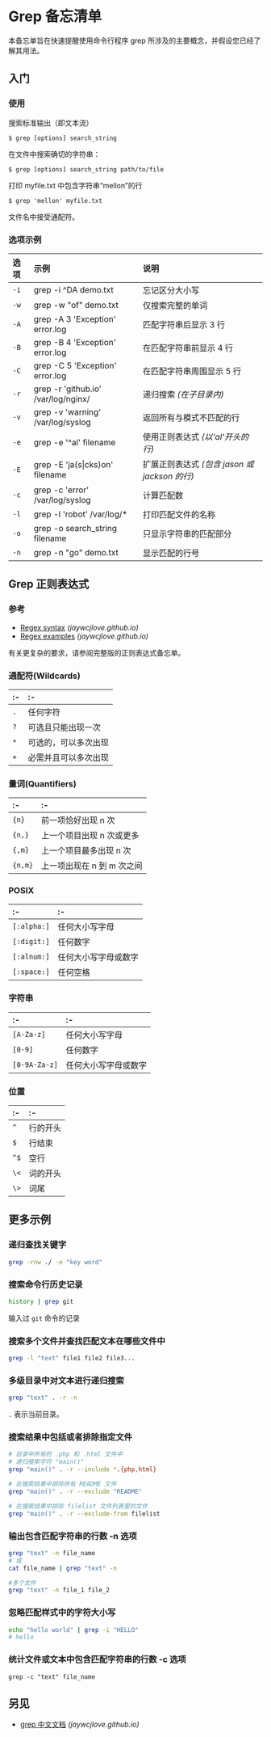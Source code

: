 Grep 备忘清单
===

本备忘单旨在快速提醒使用命令行程序 grep 所涉及的主要概念，并假设您已经了解其用法。

入门
------
<!--rehype:body-class=cols-5-->

### 使用
<!--rehype:wrap-class=col-span-2-->

搜索标准输出（即文本流）

```shell
$ grep [options] search_string
```

在文件中搜索确切的字符串：

```shell
$ grep [options] search_string path/to/file
```

打印 myfile.txt 中包含字符串“mellon”的行

```shell
$ grep 'mellon' myfile.txt
```

文件名中接受通配符。

### 选项示例
<!--rehype:wrap-class=col-span-3-->

选项 | 示例 | 说明
:-|:-|:-
| `-i`   | grep -i ^DA demo.txt                  | 忘记区分大小写
| `-w`   | grep -w "of" demo.txt                 | 仅搜索完整的单词
| `-A`   | grep -A 3 'Exception' error.log       | 匹配字符串后显示 3 行
| `-B`   | grep -B 4 'Exception' error.log       | 在匹配字符串前显示 4 行
| `-C`   | grep -C 5 'Exception' error.log       | 在匹配字符串周围显示 5 行
| `-r`   | grep -r 'github.io' /var/log/nginx/   | 递归搜索 _(在子目录内)_
| `-v`   | grep -v 'warning' /var/log/syslog     | 返回所有与模式不匹配的行
| `-e`   | grep -e '^al' filename                | 使用正则表达式 _(以'al'开头的行)_
| `-E`   | grep -E 'ja(s\|cks)on' filename       | 扩展正则表达式 _(包含 jason 或 jackson 的行)_
| `-c`   | grep -c 'error' /var/log/syslog       | 计算匹配数
| `-l`   | grep -l 'robot' /var/log/*            | 打印匹配文件的名称
| `-o`   | grep -o search_string filename        | 只显示字符串的匹配部分
| `-n`   | grep -n "go" demo.txt                 | 显示匹配的行号

Grep 正则表达式
-------

### 参考

- [Regex syntax](./regex.md) _(jaywcjlove.github.io)_
- [Regex examples](./regex.md#正则表达式示例) _(jaywcjlove.github.io)_

有关更复杂的要求，请参阅完整版的正则表达式备忘单。

### 通配符(Wildcards)

:- | :-
:- | :-
`.`   | 任何字符
`?`   | 可选且只能出现一次
`*`   | 可选的，可以多次出现
`+`   | 必需并且可以多次出现

### 量词(Quantifiers)

:- | :-
:- | :-
`{n}`    | 前一项恰好出现 n 次
`{n,}`   | 上一个项目出现 n 次或更多
`{,m}`   | 上一个项目最多出现 n 次
`{n,m}`  | 上一项出现在 n 到 m 次之间

### POSIX

:- | :-
:- | :-
`[:alpha:]`   | 任何大小写字母
`[:digit:]`   | 任何数字
`[:alnum:]`   | 任何大小写字母或数字
`[:space:]`   | 任何空格

### 字符串

:- | :-
:- | :-
`[A-Z­a-z]`    | 任何大小写字母
`[0-9]`       | 任何数字
`[0-9­A-Z­a-z]` | 任何大小写字母或数字

### 位置

:- | :-
:- | :-
`^` | 行的开头
`$` | 行结束
`^$` | 空行
`\<` | 词的开头
`\>` | 词尾

更多示例
----

### 递归查找关键字

```bash
grep -rnw ./ -e "key word"
```

### 搜索命令行历史记录

```bash
history | grep git
```

输入过 `git` 命令的记录

### 搜索多个文件并查找匹配文本在哪些文件中

```bash
grep -l "text" file1 file2 file3...
```

### 多级目录中对文本进行递归搜索

```bash
grep "text" . -r -n
```

`.` 表示当前目录。

### 搜索结果中包括或者排除指定文件
<!--rehype:wrap-class=row-span-2-->

```bash
# 目录中所有的 .php 和 .html 文件中
# 递归搜索字符 "main()"
grep "main()" . -r --include *.{php,html}

# 在搜索结果中排除所有 README 文件
grep "main()" . -r --exclude "README"

# 在搜索结果中排除 filelist 文件列表里的文件
grep "main()" . -r --exclude-from filelist
```

### 输出包含匹配字符串的行数 -n 选项
<!--rehype:wrap-class=row-span-2-->

```bash
grep "text" -n file_name
# 或
cat file_name | grep "text" -n

#多个文件
grep "text" -n file_1 file_2
```

### 忽略匹配样式中的字符大小写

```bash
echo "hello world" | grep -i "HELLO"
# hello
```

### 统计文件或文本中包含匹配字符串的行数 -c 选项

```
grep -c "text" file_name
```

另见
----

- [grep 中文文档](https://wangchujiang.com/linux-command/c/grep.html) _(jaywcjlove.github.io)_
